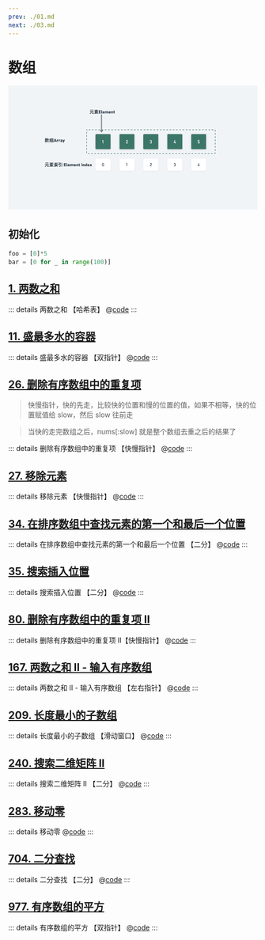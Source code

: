 ```yaml
---
prev: ./01.md
next: ./03.md
---
```


# 数组

![](./asset/array.png)

<!-- [[toc]] -->

<!-- ::: tip
|x|x|
|---|---|
|x|x|
::: -->

## 初始化

```py
foo = [0]*5
bar = [0 for _ in range(100)]
```

## [1. 两数之和](https://leetcode.cn/problems/two-sum/description/)

::: details 两数之和 【哈希表】
@[code](./array/twoSum.py)
:::

## [11. 盛最多水的容器](https://leetcode.cn/problems/container-with-most-water/)

::: details 盛最多水的容器 【双指针】
@[code](./array/maxArea.py)
:::

## [26. 删除有序数组中的重复项](https://leetcode.cn/problems/remove-duplicates-from-sorted-array/description/)

> 快慢指针，快的先走，比较快的位置和慢的位置的值，如果不相等，快的位置赋值给 slow，然后 slow 往前走

> 当快的走完数组之后，nums[:slow] 就是整个数组去重之后的结果了

::: details 删除有序数组中的重复项 【快慢指针】
@[code](./array/removeDuplicates.py)
:::

## [27. 移除元素](https://leetcode.cn/problems/remove-element/)

::: details 移除元素 【快慢指针】
@[code](./array/removeElement.py)
:::

## [34. 在排序数组中查找元素的第一个和最后一个位置](https://leetcode.cn/problems/find-first-and-last-position-of-element-in-sorted-array/)

::: details 在排序数组中查找元素的第一个和最后一个位置 【二分】
@[code](./array/searchRange.py)
:::

## [35. 搜索插入位置](https://leetcode.cn/problems/search-insert-position/)

::: details 搜索插入位置 【二分】
@[code](./array/searchInsert.py)
:::

## [80. 删除有序数组中的重复项 II](https://leetcode.cn/problems/remove-duplicates-from-sorted-array-ii/description/)

::: details 删除有序数组中的重复项 II【快慢指针】
@[code](./array/removeDuplicates2.py)
:::

## [167. 两数之和 II - 输入有序数组](https://leetcode.cn/problems/two-sum-ii-input-array-is-sorted/)

::: details 两数之和 II - 输入有序数组 【左右指针】
@[code](./array/twoSum2.py)
:::

## [209. 长度最小的子数组](https://leetcode.cn/problems/minimum-size-subarray-sum/)

::: details 长度最小的子数组 【滑动窗口】
@[code](./array/minSubArrayLen.py)
:::

## [240. 搜索二维矩阵 II](https://leetcode.cn/problems/search-a-2d-matrix-ii/)

::: details 搜索二维矩阵 II 【二分】
@[code](./array/searchMatrix.py)
:::

## [283. 移动零](https://leetcode.cn/problems/move-zeroes/)

::: details 移动零
@[code](./array/moveZeroes.py)
:::

## [704. 二分查找](https://leetcode.cn/problems/binary-search/)

::: details 二分查找 【二分】
@[code](./array/search.py)
:::

## [977. 有序数组的平方](https://leetcode.cn/problems/squares-of-a-sorted-array/)

::: details 有序数组的平方 【双指针】
@[code](./array/sortedSquares.py)
:::
